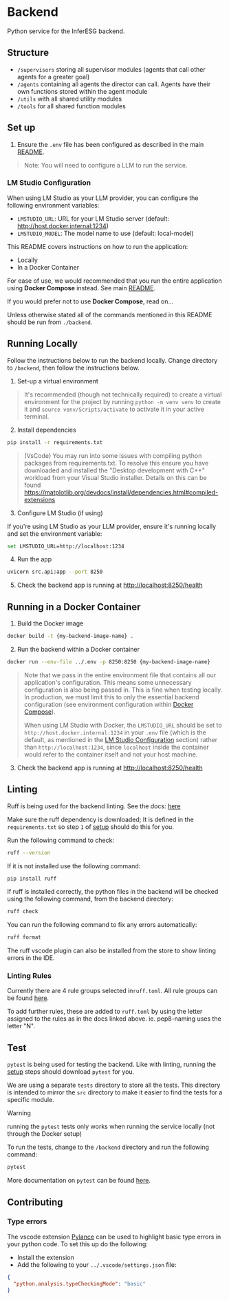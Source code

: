 # Backend

Python service for the InferESG backend.

## Structure

- `/supervisors` storing all supervisor modules (agents that call other agents for a greater goal)
- `/agents` containing all agents the director can call. Agents have their own functions stored within the agent module
- `/utils` with all shared utility modules
- `/tools` for all shared function modules

## Set up

1. Ensure the `.env` file has been configured as described in the main [README](../README.md).

> Note: You will need to configure a LLM to run the service.

### LM Studio Configuration

When using LM Studio as your LLM provider, you can configure the following environment variables:

- `LMSTUDIO_URL`: URL for your LM Studio server (default: http://host.docker.internal:1234)
- `LMSTUDIO_MODEL`: The model name to use (default: local-model)

This README covers instructions on how to run the application:

- Locally
- In a Docker Container

For ease of use, we would recommended that you run the entire application using **Docker Compose** instead. See main [README](../README.md).

If you would prefer not to use **Docker Compose**, read on...

Unless otherwise stated all of the commands mentioned in this README should be run from `./backend`.

## Running Locally

Follow the instructions below to run the backend locally. Change directory to `/backend`, then follow the instructions below.

1. Set-up a virtual environment

> It's recommended (though not technically required) to create a virtual environment for the project by running `python -m venv venv` to create it and `source venv/Scripts/activate` to activate it in your active terminal.

2. Install dependencies

```bash
pip install -r requirements.txt
```

> (VsCode) You may run into some issues with compiling python packages from requirements.txt. To resolve this ensure you have downloaded and installed the "Desktop development with C++" workload from your Visual Studio installer. Details on this can be found https://matplotlib.org/devdocs/install/dependencies.html#compiled-extensions

3. Configure LM Studio (if using)

If you're using LM Studio as your LLM provider, ensure it's running locally and set the environment variable:

```bash
set LMSTUDIO_URL=http://localhost:1234
```

4. Run the app

```bash
uvicorn src.api:app --port 8250
```

5. Check the backend app is running at [http://localhost:8250/health](http://localhost:8250/health)

## Running in a Docker Container

1. Build the Docker image

```bash
docker build -t {my-backend-image-name} .
```

2. Run the backend within a Docker container

```bash
docker run --env-file ../.env -p 8250:8250 {my-backend-image-name}
```

> Note that we pass in the entire environment file that contains all our application's configuration. This means some unnecessary configuration is also being passed in. This is fine when testing locally. In production, we must limit this to only the essential backend configuration (see environment configuration within [Docker Compose](../compose.yml)).
>
> When using LM Studio with Docker, the `LMSTUDIO_URL` should be set to `http://host.docker.internal:1234` in your `.env` file (which is the default, as mentioned in the [LM Studio Configuration](#lm-studio-configuration) section) rather than `http://localhost:1234`, since `localhost` inside the container would refer to the container itself and not your host machine.

3. Check the backend app is running at [http://localhost:8250/health](http://localhost:8250/health)

## Linting

Ruff is being used for the backend linting. See the docs: [here](https://docs.astral.sh/ruff/)

Make sure the ruff dependency is downloaded; It is defined in the `requirements.txt` so step `1` of [setup](#set-up) should do this for you.

Run the following command to check:

```bash
ruff --version
```

If it is not installed use the following command:

```bash
pip install ruff
```

If ruff is installed correctly, the python files in the backend will be checked using the following command, from the backend directory:

```bash
ruff check
```

You can run the following command to fix any errors automatically:

```bash
ruff format
```

The ruff vscode plugin can also be installed from the store to show linting errors in the IDE.

### Linting Rules

Currently there are 4 rule groups selected in`ruff.toml`. All rule groups can be found [here](https://docs.astral.sh/ruff/rules/).

To add further rules, these are added to `ruff.toml` by using the letter assigned to the rules as in the docs linked above. ie. pep8-naming uses the letter "N".

## Test

`pytest` is being used for testing the backend. Like with linting, running the [setup](#set-up) steps should download `pytest` for you.

We are using a separate `tests` directory to store all the tests. This directory is intended to mirror the `src` directory to make it easier to find the tests for a specific module.

> [!WARNING]  
> running the `pytest` tests only works when running the service locally (not through the Docker setup)

To run the tests, change to the `/backend` directory and run the following command:

```bash
pytest
```

More documentation on `pytest` can be found [here](https://docs.pytest.org/en/8.0.x/).

## Contributing

### Type errors

The vscode extension [Pylance](https://marketplace.visualstudio.com/items?itemName=ms-python.vscode-pylance) can be used to highlight basic type errors in your python code. To set this up do the following:

- Install the extension
- Add the following to your `../.vscode/settings.json` file:

```json
{
  "python.analysis.typeCheckingMode": "basic"
}
```
